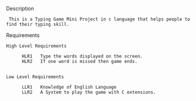 Description

     This is a Typing Game Mini Project in c language that helps people to find their typing skill.

Requirements

    High Level Requirements

          HLR1   Type the words displayed on the screen.
          HLR2   If one word is missed then game ends.


    Low Level Requirements

          LLR1   Knowledge of English Language
          LLR2   A System to play the game with C extensions.
